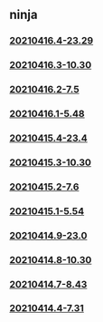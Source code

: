 ## ninja

### [20210416.4-23.29](20210416.4-23.29/index.md)
### [20210416.3-10.30](20210416.3-10.30/index.md)
### [20210416.2-7.5](20210416.2-7.5/index.md)
### [20210416.1-5.48](20210416.1-5.48/index.md)
### [20210415.4-23.4](20210415.4-23.4/index.md)
### [20210415.3-10.30](20210415.3-10.30/index.md)
### [20210415.2-7.6](20210415.2-7.6/index.md)
### [20210415.1-5.54](20210415.1-5.54/index.md)
### [20210414.9-23.0](20210414.9-23.0/index.md)
### [20210414.8-10.30](20210414.8-10.30/index.md)
### [20210414.7-8.43](20210414.7-8.43/index.md)
### [20210414.4-7.31](20210414.4-7.31/index.md)

